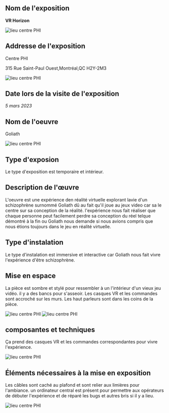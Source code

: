 <h2>Nom de l'exposition</h2>

<strong> VR Horizon </strong>


![lieu centre PHI](img_visite-individuelle/vr_horizons.jpg)

<h2>Addresse de l'exposition</h2>
<p>Centre PHI

315 Rue Saint-Paul Ouest,Montréal,QC H2Y-2M3</p>


![lieu centre PHI](img_visite-individuelle/lieux.jpg)

<h2>Date lors de la visite de l'exposition</h2>

<em> 5 mars 2023</em>

<h2>Nom de l'oeuvre</h2>

<p>Goliath</p>

![lieu centre PHI](img_visite-individuelle/cartel_goliath.jpg)

<h2>Type d'exposion</h2>


<p>Le type d'exposition est temporaire et intérieur.</p>

<h2>Description de l'œuvre</h2>


<p>L'oeuvre est une expérience den réalité virtuelle explorant lavie d'un schizophrène surnommé Goliath dû au fait qu'il joue au jeux video car sa le centre sur sa conception de la réalité. l'expérience nous fait réaliser que chaque personne peut facilement perdre sa conception du réel telque démontré à la fin ou Goliath nous demande si nous avions compris que nous étions toujours dans le jeu en réalité virtuelle.</p>

<h2>Type d'instalation</h2>

<p>Le type d'instalation est immersive et interactive car Goliath nous fait vivre l'expérience d'être schizophrène.</p>


<h2>Mise en espace</h2>

<p>La pièce est sombre et stylé pour ressembler à un l'intérieur d'un vieux jeu vidéo. il y a des bancs pour s'asseoir. Les casques VR et les commandes sont accroché sur les murs. Les haut parleurs sont dans les coins de la pièce.</p>

![lieu centre PHI](img_visite-individuelle/description-de_la_piece.jpg) ![lieu centre PHI](img_visite-individuelle/equipement3.jpg)

<h2>composantes et techniques</h2>

<p>Ça prend des casques VR et les commandes correspondantes pour vivre l'expérience.</p>

![lieu centre PHI](img_visite-individuelle/equipement3.jpg)

<h2>Éléments nécessaires à la mise en exposition</h2>

<p>Les câbles sont caché au plafond et sont relier aux limières pour l'ambiance. un ordinateur central est présent pour permettre aux opérateurs de débuter l'expérience et de réparé les bugs et autres bris si il y a lieu.</p>

![lieu centre PHI](img_visite-individuelle/equipement3.jpg)


